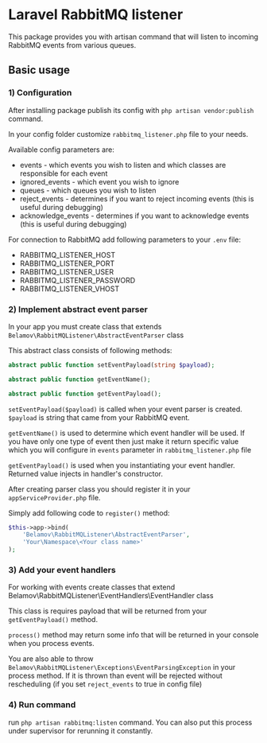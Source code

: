 # Laravel RabbitMQ listener

This package provides you with artisan command that will listen to incoming RabbitMQ events from various queues.

## Basic usage

### 1) Configuration

After installing package publish its config with ```php artisan vendor:publish``` command.

In your config folder customize ```rabbitmq_listener.php``` file to your needs.

Available config parameters are:
   
* events - which events you wish to listen and which classes are responsible for each event 
* ignored_events - which event you wish to ignore
* queues - which queues you wish to listen
* reject_events - determines if you want to reject incoming events (this is useful during debugging)
* acknowledge_events - determines if you want to acknowledge events (this is useful during debugging)

For connection to RabbitMQ add following parameters to your ```.env``` file:

* RABBITMQ_LISTENER_HOST
* RABBITMQ_LISTENER_PORT
* RABBITMQ_LISTENER_USER
* RABBITMQ_LISTENER_PASSWORD
* RABBITMQ_LISTENER_VHOST

### 2)  Implement abstract event parser

In your app you must create class that extends ```Belamov\RabbitMQListener\AbstractEventParser``` class

This abstract class consists of following methods:

```php
abstract public function setEventPayload(string $payload);

abstract public function getEventName();

abstract public function getEventPayload();
```

```setEventPayload($payload)``` is called when your event parser is created. ```$payload``` is string that came from your RabbitMQ event.

```getEventName()``` is used to determine which event handler will be used. If you have only one type of event then just make it return specific value which you will configure in ```events``` parameter in ```rabbitmq_listener.php``` file 

```getEventPayload()``` is used when you instantiating your event handler. Returned value injects in handler's constructor.

After creating parser class you should register it in your ```appServiceProvider.php``` file.

Simply add following code to  ```register()``` method:

```php
$this->app->bind(
    'Belamov\RabbitMQListener\AbstractEventParser',
    'Your\Namespace\<Your class name>'
);
```

### 3) Add your event handlers

For working with events create classes that extend Belamov\RabbitMQListener\EventHandlers\EventHandler class

This class is requires payload that will be returned from your ```getEventPayload()``` method.

```process()``` method may return some info that will be returned in your console when you process events.

You are also able to throw ```Belamov\RabbitMQListener\Exceptions\EventParsingException``` in your process method. If it is thrown than event will be rejected without rescheduling (if you set ```reject_events``` to true in config file)

### 4) Run command

run ```php artisan rabbitmq:listen``` command. You can also put this process under supervisor for rerunning it constantly. 